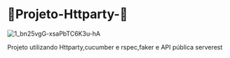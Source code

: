 

# 🎉Projeto-Httparty-🎉
![1_bn25vgG-xsaPbTC6K3u-hA](https://github.com/NimsayS/Projeto-Httparty-/assets/104380424/222347ba-d25a-459e-b80b-008464314408)

Projeto utilizando Httparty,cucumber e rspec,faker e API pública serverest
